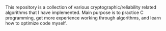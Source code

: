 This repository is a collection of various cryptographic/reliability related algorithms that I have implemented. Main purpose is to practice C programming, get more experience working through algorithms, and learn how to optimize code myself.